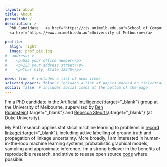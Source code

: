 ```yaml
---
layout: about
title: About
permalink: /
description: >
  PhD Candidate · <a href="https://cis.unimelb.edu.au">School of Computing and Information Systems</a> · 
  <a href="https://www.unimelb.edu.au">University of Melbourne</a>

profile:
  align: right
  image: prof_pic.jpg
#  address: >
#    <p>555 your office number</p>
#    <p>123 your address street</p>
#    <p>Your City, State 12345</p>

news: true  # includes a list of news items
selected_papers: false # includes a list of papers marked as "selected={true}"
social: false  # includes social icons at the bottom of the page
---
```


I'm a PhD candidate in the [Artificial Intelligence](https://cis.unimelb.edu.au/research/artificial-intelligence/){:target="\_blank"} 
group at the University of Melbourne, supervised by [Ben Rubinstein](https://www.bipr.net){:target="\_blank"} and 
[Rebecca Steorts](https://resteorts.github.io/){:target="\_blank"} (at Duke University). 

My PhD research applies statistical machine learning to problems in [record linkage](https://en.wikipedia.org/wiki/Record_linkage){:target="\_blank"}, 
including active labelling of ground truth and propagation of linkage uncertainty. 
More broadly, I am interested in human-in-the-loop machine learning systems, probabilistic graphical models, sampling 
and approximate inference.
I'm a strong believer in the benefits of reproducible research, and strive to release open source [code](/code/) 
where possible.

